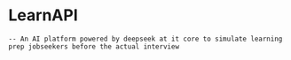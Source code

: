 # LearnAPI
    -- An AI platform powered by deepseek at it core to simulate learning prep jobseekers before the actual interview